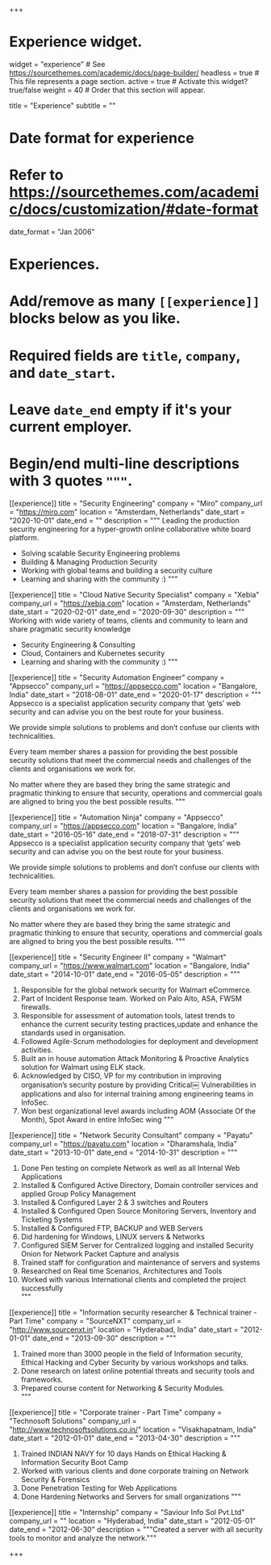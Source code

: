 +++
# Experience widget.
widget = "experience"  # See https://sourcethemes.com/academic/docs/page-builder/
headless = true  # This file represents a page section.
active = true  # Activate this widget? true/false
weight = 40  # Order that this section will appear.

title = "Experience"
subtitle = ""

# Date format for experience
#   Refer to https://sourcethemes.com/academic/docs/customization/#date-format
date_format = "Jan 2006"

# Experiences.
#   Add/remove as many `[[experience]]` blocks below as you like.
#   Required fields are `title`, `company`, and `date_start`.
#   Leave `date_end` empty if it's your current employer.
#   Begin/end multi-line descriptions with 3 quotes `"""`.
[[experience]]
  title = "Security Engineering"
  company = "Miro"
  company_url = "https://miro.com"
  location = "Amsterdam, Netherlands"
  date_start = "2020-10-01"
  date_end = ""
  description = """
Leading the production security engineering for a hyper-growth online collaborative white board platform.

  * Solving scalable Security Engineering problems
  * Building & Managing Production Security
  * Working with global teams and building a security culture
  * Learning and sharing with the community :)
  """

[[experience]]
  title = "Cloud Native Security Specialist"
  company = "Xebia"
  company_url = "https://xebia.com"
  location = "Amsterdam, Netherlands"
  date_start = "2020-02-01"
  date_end = "2020-09-30"
  description = """
Working with wide variety of teams, clients and community to learn and share pragmatic security knowledge

  * Security Engineering & Consulting
  * Cloud, Containers and Kubernetes security
  * Learning and sharing with the community :)
  """

[[experience]]
  title = "Security Automation Engineer"
  company = "Appsecco"
  company_url = "https://appsecco.com"
  location = "Bangalore, India"
  date_start = "2018-08-01"
  date_end = "2020-01-17"
  description = """
Appsecco is a specialist application security company that ‘gets’ web security and can advise you on the best route for your business.

We provide simple solutions to problems and don’t confuse our clients with technicalities.

Every team member shares a passion for providing the best possible security solutions that meet the commercial needs and challenges of the clients and organisations we work for.

No matter where they are based they bring the same strategic and pragmatic thinking to ensure that security, operations and commercial goals are aligned to bring you the best possible results.
  """

[[experience]]
  title = "Automation Ninja"
  company = "Appsecco"
  company_url = "https://appsecco.com"
  location = "Bangalore, India"
  date_start = "2016-05-16"
  date_end = "2018-07-31"
  description = """
Appsecco is a specialist application security company that ‘gets’ web security and can advise you on the best route for your business.

We provide simple solutions to problems and don’t confuse our clients with technicalities.

Every team member shares a passion for providing the best possible security solutions that meet the commercial needs and challenges of the clients and organisations we work for.

No matter where they are based they bring the same strategic and pragmatic thinking to ensure that security, operations and commercial goals are aligned to bring you the best possible results.
  """

[[experience]]
  title = "Security Engineer II"
  company = "Walmart"
  company_url = "https://www.walmart.com"
  location = "Bangalore, India"
  date_start = "2014-10-01"
  date_end = "2016-05-05"
  description = """
1. Responsible for the global network security for Walmart eCommerce.
2. Part of Incident Response team. Worked on Palo Alto, ASA, FWSM firewalls.
3. Responsible for assessment of automation tools, latest trends to enhance the current security testing practices,update and enhance the standards used in organisation.
4. Followed Agile-Scrum methodologies for deployment and development activities.
5. Built an in house automation Attack Monitoring & Proactive Analytics solution for Walmart using ELK stack.
6. Acknowledged by CISO, VP for my contribution in improving organisation’s security posture by providing Critical￼ Vulnerabilities in applications and also for internal training among engineering teams in InfoSec.
7. Won best organizational level awards including AOM (Associate Of the Month), Spot Award in entire InfoSec wing
  """

[[experience]]
  title = "Network Security Consultant"
  company = "Payatu"
  company_url = "https://payatu.com"
  location = "Dharamshala, India"
  date_start = "2013-10-01"
  date_end = "2014-10-31"
  description = """
1. Done Pen testing on complete Network as well as all Internal Web Applications
2. Installed & Configured Active Directory, Domain controller services and applied Group Policy Management
3. Installed & Configured Layer 2 & 3 switches and Routers
4. Installed & Configured Open Source Monitoring Servers, Inventory and Ticketing Systems
5. Installed & Configured FTP, BACKUP and WEB Servers
6. Did hardening for Windows, LINUX servers & Networks
7. Configured SIEM Server for Centralized logging and installed Security Onion for Network Packet Capture and analysis
8. Trained staff for configuration and maintenance of servers and systems
9. Researched on Real time Scenarios, Architectures and Tools
10. Worked with various International clients and completed the project successfully   
  """

[[experience]]
  title = "Information security researcher & Technical trainer - Part Time"
  company = "SourceNXT"
  company_url = "http://www.sourcenxt.in"
  location = "Hyderabad, India"
  date_start = "2012-01-01"
  date_end = "2013-09-30"
  description = """
1. Trained more than 3000 people in the field of Information security, Ethical Hacking and Cyber Security by various workshops and talks. 
2. Done research on latest online potential threats and security tools and frameworks. 
3. Prepared course content for Networking & Security Modules.  
  """

[[experience]]
  title = "Corporate trainer - Part Time"
  company = "Technosoft Solutions"
  company_url = "http://www.technosoftsolutions.co.in/"
  location = "Visakhapatnam, India"
  date_start = "2012-01-01"
  date_end = "2013-04-30"
  description = """
1. Trained INDIAN NAVY for 10 days Hands on Ethical Hacking & Information Security Boot Camp
2. Worked with various clients and done corporate training on Network Security & Forensics
3. Done Penetration Testing for Web Applications
4. Done Hardening Networks and Servers for small organizations
  """


[[experience]]
  title = "Internship"
  company = "Saviour Info Sol Pvt.Ltd"
  company_url = ""
  location = "Hyderabad, India"
  date_start = "2012-05-01"
  date_end = "2012-06-30"
  description = """Created a server with all security tools to monitor and analyze the network."""

+++
